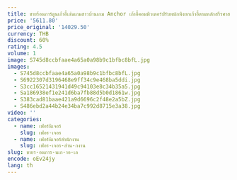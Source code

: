 ```yaml
---
title: ขายร้อนการ์ตูนเก้าอี้เล่นเกมสาวบ้านเกม Anchor เก้าอี้คอมพิวเตอร์ปรับพนักพิงยกเก้าอี้ตามหลักสรีรศาสตร์
price: '5611.80'
price_original: '14029.50'
currency: THB
discount: 60%
rating: 4.5
volume: 1
image: S745d8ccbfaae4a65a0a98b9c1bfbc8bfL.jpg
images:
  - S745d8ccbfaae4a65a0a98b9c1bfbc8bfL.jpg
  - S6922307d3196468e9ff34c9e468ba5ddi.jpg
  - S3cc16521431941d49c94103e8c34b35a5.jpg
  - Sa186938ef1e241d6ba7fb88d5b0d1861w.jpg
  - S383cad81baae421a9d6696c2f48e2a5bZ.jpg
  - S486ebd2a44b24e34ba7c992d8715e3a38.jpg
video: ''
categories:
  - name: เฟอร์นิเจอร์
    slug: เฟอร-เจอร
  - name: เฟอร์นิเจอร์สำนักงาน
    slug: เฟอร-เจอร-สำน-กงาน
slug: ขายร-อนการ-นเก-าอ-เล
encode: oEv24jy
lang: th
---
```

  
